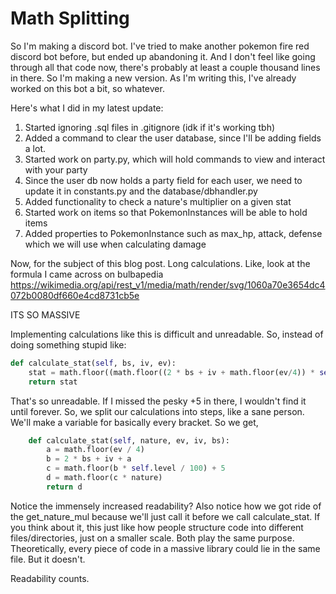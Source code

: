 # Math Splitting

So I'm making a discord bot. I've tried to make another pokemon fire red discord bot before, but ended up abandoning it. And I don't feel like going through all that code now, there's probably at least a couple thousand lines in there. So I'm making a new version. As I'm writing this, I've already worked on this bot a bit, so whatever.

Here's what I did in my latest update:

1. Started ignoring .sql files in .gitignore (idk if it's working tbh)
2. Added a command to clear the user database, since I'll be adding fields a lot.
3. Started work on party.py, which will hold commands to view and interact with your party
4. Since the user db now holds a party field for each user, we need to update it in constants.py and the database/dbhandler.py
5. Added functionality to check a nature's multiplier on a given stat
6. Started work on items so that PokemonInstances will be able to hold items
7. Added properties to PokemonInstance such as max_hp, attack, defense which we will use when calculating damage

Now, for the subject of this blog post.
Long calculations.
Like, look at the formula I came across on bulbapedia
https://wikimedia.org/api/rest_v1/media/math/render/svg/1060a70e3654dc4072b0080df660e4cd8731cb5e

ITS SO MASSIVE

Implementing calculations like this is difficult and unreadable. So, instead of doing something stupid like:

```py
def calculate_stat(self, bs, iv, ev):
    stat = math.floor((math.floor((2 * bs + iv + math.floor(ev/4)) * self.level / 100) + 5) * get_nature_mul(self.nature, abstracts.Stat.ATTACK))
    return stat
```

That's so unreadable. If I missed the pesky +5 in there, I wouldn't find it until forever. So, we split our calculations into steps, like a sane person. We'll make a variable for basically every bracket. So we get, 

```py
    def calculate_stat(self, nature, ev, iv, bs):
        a = math.floor(ev / 4)
        b = 2 * bs + iv + a
        c = math.floor(b * self.level / 100) + 5
        d = math.floor(c * nature)
        return d
```

Notice the immensely increased readability? Also notice how we got ride of the get_nature_mul because we'll just call it before we call calculate_stat. If you think about it, this just like how people structure code into different files/directories, just on a smaller scale. Both play the same purpose. Theoretically, every piece of code in a massive library could lie in the same file. But it doesn't.

Readability counts.
